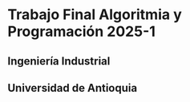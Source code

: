 # Trabajo Final Algoritmia y Programación 2025-1
## Ingeniería Industrial
## Universidad de Antioquia
